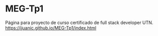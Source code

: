 # MEG-Tp1
Página para proyecto de curso certificado de full stack developer UTN.
https://jjuanic.github.io/MEG-Tp1/index.html
